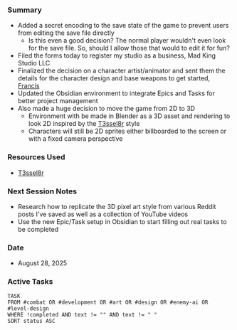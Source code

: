### Summary
- Added a secret encoding to the save state of the game to prevent users from editing the save file directly
	- Is this even a good decision? The normal player wouldn't even look for the save file. So, should I allow those that would to edit it for fun?
- Filed the forms today to register my studio as a business, Mad King Studio LLC
- Finalized the decision on a character artist/animator and sent them the details for the character design and base weapons to get started, [Francis](https://hybrider-83.carrd.co/)
- Updated the Obsidian environment to integrate Epics and Tasks for better project management
- Also made a huge decision to move the game from 2D to 3D
	- Environment with be made in Blender as a 3D asset and rendering to look 2D inspired by the [T3ssel8r](https://www.youtube.com/watch?v=ERA7-I5nPAU) style
	- Characters will still be 2D sprites either billboarded to the screen or with a fixed camera perspective
### Resources Used
- [T3ssel8r](https://www.youtube.com/watch?v=ERA7-I5nPAU)
### Next Session Notes
- Research how to replicate the 3D pixel art style from various Reddit posts I've saved as well as a collection of YouTube videos
- Use the new Epic/Task setup in Obsidian to start filling out real tasks to be completed
### Date
- August 28, 2025
### Active Tasks
```dataview
TASK 
FROM #combat OR #development OR #art OR #design OR #enemy-ai OR #level-design 
WHERE !completed AND text != "" AND text != " " 
SORT status ASC
```